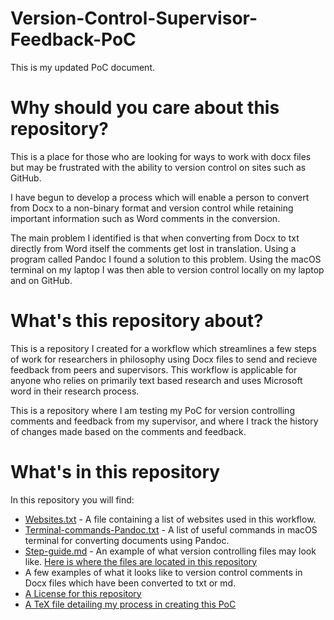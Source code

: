 # Version-Control-Supervisor-Feedback-PoC
This is my updated PoC document.

# Why should you care about this repository?

This is a place for those who are looking for ways to work with docx files but may be frustrated with the ability to version control on sites such as GitHub.

I have begun to develop a process which will enable a person to convert from Docx to a non-binary format and version control while retaining important information such as Word comments in the conversion.

The main problem I identified is that when converting from Docx to txt directly from Word itself the comments get lost in translation. Using a program called Pandoc I found a solution to this problem. Using the macOS terminal on my laptop I was then able to version control locally on my laptop and on GitHub.

# What's this repository about?
This is a repository I created for a workflow which streamlines a few steps of work for researchers in philosophy using Docx files to send and recieve feedback from peers and supervisors. This workflow is applicable for anyone who relies on primarily text based research and uses Microsoft word in their research process.

This is a repository where I am testing my PoC for version controlling comments and feedback from my supervisor, and
where I track the history of changes made based on the comments and feedback.

# What's in this repository

In this repository you will find:

- [Websites.txt](https://github.com/MQ-FOAR705/Version-Control-Supervisor-Feedback-PoC/blob/master/Websites.txt) - A file containing a list of websites used in this workflow.
- [Terminal-commands-Pandoc.txt](https://github.com/MQ-FOAR705/Version-Control-Supervisor-Feedback-PoC/blob/master/Terminal-commands-Pandoc.txt) - A list of useful commands in macOS terminal for converting documents using Pandoc.
-  [Step-guide.md](https://github.com/MQ-FOAR705/Version-Control-Supervisor-Feedback-PoC/blob/master/Step-guide.md) - An example of what version controlling files may look like. [Here is where the files are located in this repository](https://github.com/MQ-FOAR705/Version-Control-Supervisor-Feedback-PoC/tree/master/PoC-final)
- A few examples of what it looks like to version control comments in Docx files which have been converted to txt or md.
- [A License for this repository](https://github.com/MQ-FOAR705/Version-Control-Supervisor-Feedback-PoC/blob/master/LICENSE)
- [A TeX file detailing my process in creating this PoC](https://github.com/MQ-FOAR705/Version-Control-Supervisor-Feedback-PoC/blob/master/main.tex)

